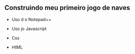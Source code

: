 ## Construindo meu primeiro jogo de naves ##


- Uso d o Notepad++

- Uso jo Javascript

- Css

- HtML
